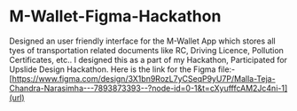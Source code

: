 # M-Wallet-Figma-Hackathon
Designed an user friendly interface for the M-Wallet App which stores all tyes of transportation related documents like RC, Driving Licence, Pollution Certificates, etc.. I designed this as a part of my Hackathon, Participated for Upslide Design Hackathon.
Here is the link for the Figma file:-
[https://www.figma.com/design/3X1bn9RozL7yCSeqP9yU7P/Malla-Teja-Chandra-Narasimha---7893873393--?node-id=0-1&t=cXyufffcAM2Jc4ni-1](url)
